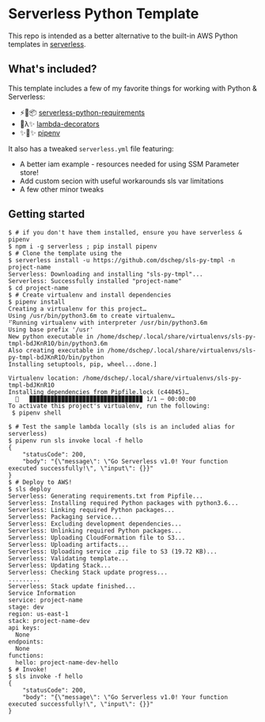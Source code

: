 # Serverless Python Template

This repo is intended as a better alternative to the built-in AWS Python
templates in [serverless](https://github.com/serverless/serverless).

## What's included?
This template includes a few of my favorite things for working with Python &
Serverless:

 * ⚡️🐍📦 [serverless-python-requirements](https://github.com/UnitedIncome/serverless-python-requirements)
 * 🐍λ✨ [lambda-decorators](http://lambda-decorators.rtfd.io)
 * ✨🍰✨ [pipenv](https://docs.pipenv.org)

It also has a tweaked `serverless.yml` file featuring:
 * A better iam example - resources needed for using SSM Parameter store!
 * Add custom secion with useful workarounds sls var limitations
 * A few other minor tweaks

## Getting started
```
$ # if you don't have them installed, ensure you have serverless & pipenv
$ npm i -g serverless ; pip install pipenv
$ # Clone the template using the
$ serverless install -u https://github.com/dschep/sls-py-tmpl -n project-name
Serverless: Downloading and installing "sls-py-tmpl"...
Serverless: Successfully installed "project-name" 
$ cd project-name
$ # Create virtualenv and install dependencies
$ pipenv install
Creating a virtualenv for this project…
Using /usr/bin/python3.6m to create virtualenv…
⠋Running virtualenv with interpreter /usr/bin/python3.6m
Using base prefix '/usr'
New python executable in /home/dschep/.local/share/virtualenvs/sls-py-tmpl-bdJKnR1O/bin/python3.6m
Also creating executable in /home/dschep/.local/share/virtualenvs/sls-py-tmpl-bdJKnR1O/bin/python
Installing setuptools, pip, wheel...done.]

Virtualenv location: /home/dschep/.local/share/virtualenvs/sls-py-tmpl-bdJKnR1O
Installing dependencies from Pipfile.lock (c44045)…
  🐍   ▉▉▉▉▉▉▉▉▉▉▉▉▉▉▉▉▉▉▉▉▉▉▉▉▉▉▉▉▉▉▉▉ 1/1 — 00:00:00
To activate this project's virtualenv, run the following:
 $ pipenv shell

$ # Test the sample lambda locally (sls is an included alias for serverless)
$ pipenv run sls invoke local -f hello
{
    "statusCode": 200,
    "body": "{\"message\": \"Go Serverless v1.0! Your function executed successfully!\", \"input\": {}}"
}
$ # Deploy to AWS!
$ sls deploy
Serverless: Generating requirements.txt from Pipfile...
Serverless: Installing required Python packages with python3.6...
Serverless: Linking required Python packages...
Serverless: Packaging service...
Serverless: Excluding development dependencies...
Serverless: Unlinking required Python packages...
Serverless: Uploading CloudFormation file to S3...
Serverless: Uploading artifacts...
Serverless: Uploading service .zip file to S3 (19.72 KB)...
Serverless: Validating template...
Serverless: Updating Stack...
Serverless: Checking Stack update progress...
.........
Serverless: Stack update finished...
Service Information
service: project-name
stage: dev
region: us-east-1
stack: project-name-dev
api keys:
  None
endpoints:
  None
functions:
  hello: project-name-dev-hello
$ # Invoke!
$ sls invoke -f hello
{
    "statusCode": 200,
    "body": "{\"message\": \"Go Serverless v1.0! Your function executed successfully!\", \"input\": {}}"
}
```

